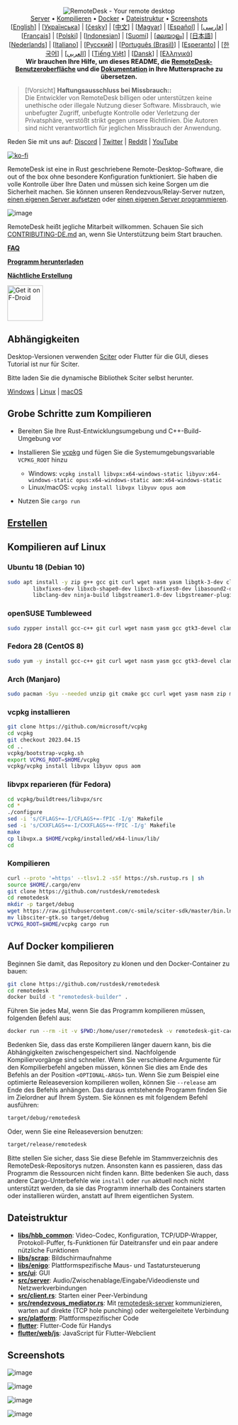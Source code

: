 <p align="center">
  <img src="../res/logo-header.svg" alt="RemoteDesk - Your remote desktop"><br>
  <a href="#freie-öffentliche-server">Server</a> •
  <a href="#grobe-schritte-zum-kompilieren">Kompilieren</a> •
  <a href="#auf-docker-kompilieren">Docker</a> •
  <a href="#dateistruktur">Dateistruktur</a> •
  <a href="#screenshots">Screenshots</a><br>
  [<a href="../README.md">English</a>] | [<a href="README-UA.md">Українська</a>] | [<a href="README-CS.md">česky</a>] | [<a href="README-ZH.md">中文</a>] | [<a href="README-HU.md">Magyar</a>] | [<a href="README-ES.md">Español</a>] | [<a href="README-FA.md">فارسی</a>] | [<a href="README-FR.md">Français</a>] | [<a href="README-PL.md">Polski</a>] | [<a href="README-ID.md">Indonesian</a>] | [<a href="README-FI.md">Suomi</a>] | [<a href="README-ML.md">മലയാളം</a>] | [<a href="README-JP.md">日本語</a>] | [<a href="README-NL.md">Nederlands</a>] | [<a href="README-IT.md">Italiano</a>] | [<a href="README-RU.md">Русский</a>] | [<a href="README-PTBR.md">Português (Brasil)</a>] | [<a href="README-EO.md">Esperanto</a>] | [<a href="README-KR.md">한국어</a>] | [<a href="README-AR.md">العربي</a>] | [<a href="README-VN.md">Tiếng Việt</a>] | [<a href="README-DA.md">Dansk</a>] | [<a href="README-GR.md">Ελληνικά</a>]<br>
  <b>Wir brauchen Ihre Hilfe, um dieses README, die <a href="https://github.com/rustdesk/remotedesk/tree/master/src/lang">RemoteDesk-Benutzeroberfläche</a> und die <a href="https://github.com/rustdesk/doc.remotedesk.com">Dokumentation</a> in Ihre Muttersprache zu übersetzen.</b>
</p>

> [!Vorsicht]
> **Haftungsausschluss bei Missbrauch::** <br>
> Die Entwickler von RemoteDesk billigen oder unterstützen keine unethische oder illegale Nutzung dieser Software. Missbrauch, wie unbefugter Zugriff, unbefugte Kontrolle oder Verletzung der Privatsphäre, verstößt strikt gegen unsere Richtlinien. Die Autoren sind nicht verantwortlich für jeglichen Missbrauch der Anwendung.


Reden Sie mit uns auf: [Discord](https://discord.gg/nDceKgxnkV) | [Twitter](https://twitter.com/remotedesk) | [Reddit](https://www.reddit.com/r/remotedesk) | [YouTube](https://www.youtube.com/@remotedesk)

[![ko-fi](https://ko-fi.com/img/githubbutton_sm.svg)](https://ko-fi.com/I2I04VU09)

RemoteDesk ist eine in Rust geschriebene Remote-Desktop-Software, die out of the box ohne besondere Konfiguration funktioniert. Sie haben die volle Kontrolle über Ihre Daten und müssen sich keine Sorgen um die Sicherheit machen. Sie können unseren Rendezvous/Relay-Server nutzen, [einen eigenen Server aufsetzen](https://remotedesk.com/server) oder [einen eigenen Server programmieren](https://github.com/rustdesk/remotedesk-server-demo).

![image](https://user-images.githubusercontent.com/71636191/171661982-430285f0-2e12-4b1d-9957-4a58e375304d.png)

RemoteDesk heißt jegliche Mitarbeit willkommen. Schauen Sie sich [CONTRIBUTING-DE.md](CONTRIBUTING-DE.md) an, wenn Sie Unterstützung beim Start brauchen.

[**FAQ**](https://github.com/rustdesk/remotedesk/wiki/FAQ)

[**Programm herunterladen**](https://github.com/rustdesk/remotedesk/releases)

[**Nächtliche Erstellung**](https://github.com/rustdesk/remotedesk/releases/tag/nightly)

[<img src="https://fdroid.gitlab.io/artwork/badge/get-it-on.png"
    alt="Get it on F-Droid"
    height="80">](https://f-droid.org/en/packages/com.carriez.flutter_hbb)

## Abhängigkeiten

Desktop-Versionen verwenden [Sciter](https://sciter.com/) oder Flutter für die GUI, dieses Tutorial ist nur für Sciter.

Bitte laden Sie die dynamische Bibliothek Sciter selbst herunter.

[Windows](https://raw.githubusercontent.com/c-smile/sciter-sdk/master/bin.win/x64/sciter.dll) |
[Linux](https://raw.githubusercontent.com/c-smile/sciter-sdk/master/bin.lnx/x64/libsciter-gtk.so) |
[macOS](https://raw.githubusercontent.com/c-smile/sciter-sdk/master/bin.osx/libsciter.dylib)

## Grobe Schritte zum Kompilieren

- Bereiten Sie Ihre Rust-Entwicklungsumgebung und C++-Build-Umgebung vor

- Installieren Sie [vcpkg](https://github.com/microsoft/vcpkg) und fügen Sie die Systemumgebungsvariable `VCPKG_ROOT` hinzu

  - Windows: `vcpkg install libvpx:x64-windows-static libyuv:x64-windows-static opus:x64-windows-static aom:x64-windows-static`
  - Linux/macOS: `vcpkg install libvpx libyuv opus aom`

- Nutzen Sie `cargo run`

## [Erstellen](https://remotedesk.com/docs/de/dev/build/)

## Kompilieren auf Linux

### Ubuntu 18 (Debian 10)

```sh
sudo apt install -y zip g++ gcc git curl wget nasm yasm libgtk-3-dev clang libxcb-randr0-dev libxdo-dev \
        libxfixes-dev libxcb-shape0-dev libxcb-xfixes0-dev libasound2-dev libpulse-dev cmake make \
        libclang-dev ninja-build libgstreamer1.0-dev libgstreamer-plugins-base1.0-dev
```

### openSUSE Tumbleweed

```sh
sudo zypper install gcc-c++ git curl wget nasm yasm gcc gtk3-devel clang libxcb-devel libXfixes-devel cmake alsa-lib-devel gstreamer-devel gstreamer-plugins-base-devel xdotool-devel
```
### Fedora 28 (CentOS 8)

```sh
sudo yum -y install gcc-c++ git curl wget nasm yasm gcc gtk3-devel clang libxcb-devel libxdo-devel libXfixes-devel pulseaudio-libs-devel cmake alsa-lib-devel
```

### Arch (Manjaro)

```sh
sudo pacman -Syu --needed unzip git cmake gcc curl wget yasm nasm zip make pkg-config clang gtk3 xdotool libxcb libxfixes alsa-lib pipewire
```

### vcpkg installieren

```sh
git clone https://github.com/microsoft/vcpkg
cd vcpkg
git checkout 2023.04.15
cd ..
vcpkg/bootstrap-vcpkg.sh
export VCPKG_ROOT=$HOME/vcpkg
vcpkg/vcpkg install libvpx libyuv opus aom
```

### libvpx reparieren (für Fedora)

```sh
cd vcpkg/buildtrees/libvpx/src
cd *
./configure
sed -i 's/CFLAGS+=-I/CFLAGS+=-fPIC -I/g' Makefile
sed -i 's/CXXFLAGS+=-I/CXXFLAGS+=-fPIC -I/g' Makefile
make
cp libvpx.a $HOME/vcpkg/installed/x64-linux/lib/
cd
```

### Kompilieren

```sh
curl --proto '=https' --tlsv1.2 -sSf https://sh.rustup.rs | sh
source $HOME/.cargo/env
git clone https://github.com/rustdesk/remotedesk
cd remotedesk
mkdir -p target/debug
wget https://raw.githubusercontent.com/c-smile/sciter-sdk/master/bin.lnx/x64/libsciter-gtk.so
mv libsciter-gtk.so target/debug
VCPKG_ROOT=$HOME/vcpkg cargo run
```

## Auf Docker kompilieren

Beginnen Sie damit, das Repository zu klonen und den Docker-Container zu bauen:

```sh
git clone https://github.com/rustdesk/remotedesk
cd remotedesk
docker build -t "remotedesk-builder" .
```

Führen Sie jedes Mal, wenn Sie das Programm kompilieren müssen, folgenden Befehl aus:

```sh
docker run --rm -it -v $PWD:/home/user/remotedesk -v remotedesk-git-cache:/home/user/.cargo/git -v remotedesk-registry-cache:/home/user/.cargo/registry -e PUID="$(id -u)" -e PGID="$(id -g)" remotedesk-builder
```

Bedenken Sie, dass das erste Kompilieren länger dauern kann, bis die Abhängigkeiten zwischengespeichert sind. Nachfolgende Kompiliervorgänge sind schneller. Wenn Sie verschiedene Argumente für den Kompilierbefehl angeben müssen, können Sie dies am Ende des Befehls an der Position `<OPTIONAL-ARGS>` tun. Wenn Sie zum Beispiel eine optimierte Releaseversion kompilieren wollen, können Sie `--release` am Ende des Befehls anhängen. Das daraus entstehende Programm finden Sie im Zielordner auf Ihrem System. Sie können es mit folgendem Befehl ausführen:

```sh
target/debug/remotedesk
```

Oder, wenn Sie eine Releaseversion benutzen:

```sh
target/release/remotedesk
```

Bitte stellen Sie sicher, dass Sie diese Befehle im Stammverzeichnis des RemoteDesk-Repositorys nutzen. Ansonsten kann es passieren, dass das Programm die Ressourcen nicht finden kann. Bitte bedenken Sie auch, dass andere Cargo-Unterbefehle wie `install` oder `run` aktuell noch nicht unterstützt werden, da sie das Programm innerhalb des Containers starten oder installieren würden, anstatt auf Ihrem eigentlichen System.

## Dateistruktur

- **[libs/hbb_common](https://github.com/rustdesk/remotedesk/tree/master/libs/hbb_common)**: Video-Codec, Konfiguration, TCP/UDP-Wrapper, Protokoll-Puffer, fs-Funktionen für Dateitransfer und ein paar andere nützliche Funktionen
- **[libs/scrap](https://github.com/rustdesk/remotedesk/tree/master/libs/scrap)**: Bildschirmaufnahme
- **[libs/enigo](https://github.com/rustdesk/remotedesk/tree/master/libs/enigo)**: Plattformspezifische Maus- und Tastatursteuerung
- **[src/ui](https://github.com/rustdesk/remotedesk/tree/master/src/ui)**: GUI
- **[src/server](https://github.com/rustdesk/remotedesk/tree/master/src/server)**: Audio/Zwischenablage/Eingabe/Videodienste und Netzwerkverbindungen
- **[src/client.rs](https://github.com/rustdesk/remotedesk/tree/master/src/client.rs)**: Starten einer Peer-Verbindung
- **[src/rendezvous_mediator.rs](https://github.com/rustdesk/remotedesk/tree/master/src/rendezvous_mediator.rs)**: Mit [remotedesk-server](https://github.com/rustdesk/remotedesk-server) kommunizieren, warten auf direkte (TCP hole punching) oder weitergeleitete Verbindung
- **[src/platform](https://github.com/rustdesk/remotedesk/tree/master/src/platform)**: Plattformspezifischer Code
- **[flutter](https://github.com/rustdesk/remotedesk/tree/master/flutter)**: Flutter-Code für Handys
- **[flutter/web/js](https://github.com/rustdesk/remotedesk/tree/master/flutter/web/js)**: JavaScript für Flutter-Webclient

## Screenshots

![image](https://user-images.githubusercontent.com/71636191/113112362-ae4deb80-923b-11eb-957d-ff88daad4f06.png)

![image](https://user-images.githubusercontent.com/71636191/113112619-f705a480-923b-11eb-911d-97e984ef52b6.png)

![image](https://user-images.githubusercontent.com/71636191/113112857-3fbd5d80-923c-11eb-9836-768325faf906.png)

![image](https://user-images.githubusercontent.com/71636191/135385039-38fdbd72-379a-422d-b97f-33df71fb1cec.png)
